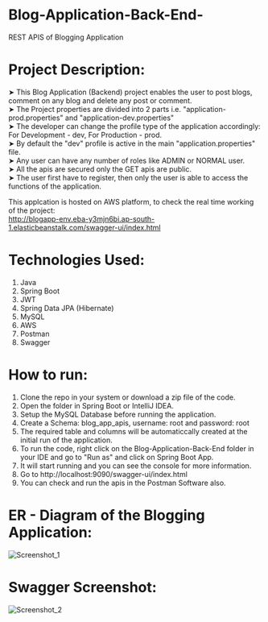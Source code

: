 # Blog-Application-Back-End-
REST APIS of Blogging Application

# Project Description: 

 ➤ This Blog Application (Backend) project enables the user to post blogs, comment on any blog and delete any post or comment.<br />
 ➤ The Project properties are divided into 2 parts i.e. "application-prod.properties" and "application-dev.properties"<br />
 ➤ The developer can change the profile type of the application accordingly: For Development - dev, For Production - prod.<br />
 ➤ By default the "dev" profile is active in the main "application.properties" file.<br />
 ➤ Any user can have any number of roles like ADMIN or NORMAL user.<br />
 ➤ All the apis are secured only the GET apis are public.<br />
 ➤ The user first have to register, then only the user is able to access the functions of the application.<br />

This applcation is hosted on AWS platform, to check the real time working of the project: <br />
http://blogapp-env.eba-y3mjn6bi.ap-south-1.elasticbeanstalk.com/swagger-ui/index.html

# Technologies Used:

1. Java
2. Spring Boot
3. JWT
4. Spring Data JPA (Hibernate)
5. MySQL
6. AWS
7. Postman
8. Swagger

# How to run:

1. Clone the repo in your system or download a zip file of the code.
2. Open the folder in Spring Boot or IntelliJ IDEA.
3. Setup the MySQL Database before running the application.
4. Create a Schema: blog_app_apis, username: root and password: root
5. The required table and columns will be automaticcally created at the initial run of the application.
6. To run the code, right click on the Blog-Application-Back-End folder in your IDE and go to "Run as" and click on Spring Boot App.
7. It will start running and you can see the console for more information.
8. Go to http://localhost:9090/swagger-ui/index.html
9. You can check and run the apis in the Postman Software also.

# ER - Diagram of the Blogging Application:

![Screenshot_1](https://github.com/Prakhar00013/Blog-Application-Back-End-/assets/89144627/4bc335cb-8ee8-426b-937d-a7fb1cc4f653)

# Swagger Screenshot: 

![Screenshot_2](https://github.com/Prakhar00013/Blog-Application-Back-End-/assets/89144627/69dac38e-4eb9-424d-a871-0da532d3fd16)

